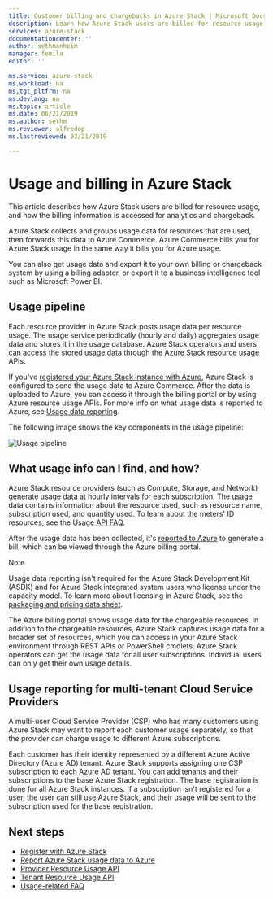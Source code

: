 ```yaml
---
title: Customer billing and chargebacks in Azure Stack | Microsoft Docs
description: Learn how Azure Stack users are billed for resource usage, and how the billing information is accessed for analytics and chargeback.
services: azure-stack
documentationcenter: ''
author: sethmanheim
manager: femila
editor: ''

ms.service: azure-stack
ms.workload: na
ms.tgt_pltfrm: na
ms.devlang: na
ms.topic: article
ms.date: 06/21/2019
ms.author: sethm
ms.reviewer: alfredop
ms.lastreviewed: 03/21/2019

---
```


# Usage and billing in Azure Stack

This article describes how Azure Stack users are billed for resource usage, and how the billing information is accessed for analytics and chargeback.

Azure Stack collects and groups usage data for resources that are used, then forwards this data to Azure Commerce. Azure Commerce bills you for Azure Stack usage in the same way it bills you for Azure usage.

You can also get usage data and export it to your own billing or chargeback system by using a billing adapter, or export it to a business intelligence tool such as Microsoft Power BI.

## Usage pipeline

Each resource provider in Azure Stack posts usage data per resource usage. The usage service periodically (hourly and daily) aggregates usage data and stores it in the usage database. Azure Stack operators and users can access the stored usage data through the Azure Stack resource usage APIs.

If you've [registered your Azure Stack instance with Azure](azure-stack-registration.md), Azure Stack is configured to send the usage data to Azure Commerce. After the data is uploaded to Azure, you can access it through the billing portal or by using Azure resource usage APIs. For more info on what usage data is reported to Azure, see [Usage data reporting](azure-stack-usage-reporting.md).  

The following image shows the key components in the usage pipeline:

![Usage pipeline](media/azure-stack-billing-and-chargeback/usagepipeline.png)

## What usage info can I find, and how?

Azure Stack resource providers (such as Compute, Storage, and Network) generate usage data at hourly intervals for each subscription. The usage data contains information about the resource used, such as resource name, subscription used, and quantity used. To learn about the meters' ID resources, see the [Usage API FAQ](azure-stack-usage-related-faq.md).

After the usage data has been collected, it's [reported to Azure](azure-stack-usage-reporting.md) to generate a bill, which can be viewed through the Azure billing portal.

> [!NOTE]  
> Usage data reporting isn't required for the Azure Stack Development Kit (ASDK) and for Azure Stack integrated system users who license under the capacity model. To learn more about licensing in Azure Stack, see the [packaging and pricing data sheet](https://azure.microsoft.com/mediahandler/files/resourcefiles/5bc3f30c-cd57-4513-989e-056325eb95e1/Azure-Stack-packaging-and-pricing-datasheet.pdf).

The Azure billing portal shows usage data for the chargeable resources. In addition to the chargeable resources, Azure Stack captures usage data for a broader set of resources, which you can access in your Azure Stack environment through REST APIs or PowerShell cmdlets. Azure Stack operators can get the usage data for all user subscriptions. Individual users can only get their own usage details.

## Usage reporting for multi-tenant Cloud Service Providers

A multi-user Cloud Service Provider (CSP) who has many customers using Azure Stack may want to report each customer usage separately, so that the provider can charge usage to different Azure subscriptions.

Each customer has their identity represented by a different Azure Active Directory (Azure AD) tenant. Azure Stack supports assigning one CSP subscription to each Azure AD tenant. You can add tenants and their subscriptions to the base Azure Stack registration. The base registration is done for all Azure Stack instances. If a subscription isn't registered for a user, the user can still use Azure Stack, and their usage will be sent to the subscription used for the base registration.

## Next steps

- [Register with Azure Stack](azure-stack-registration.md)
- [Report Azure Stack usage data to Azure](azure-stack-usage-reporting.md)
- [Provider Resource Usage API](azure-stack-provider-resource-api.md)
- [Tenant Resource Usage API](azure-stack-tenant-resource-usage-api.md)
- [Usage-related FAQ](azure-stack-usage-related-faq.md)
